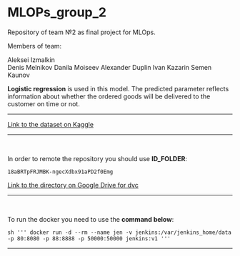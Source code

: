 # MLOPs_group_2

Repository of team №2 as final project for MLOps.

Members of team: 

Aleksei Izmalkin
<br />
Denis Melnikov
Danila Moiseev
Alexander Duplin
Ivan Kazarin
Semen Kaunov




**Logistic regression** is used in this model. 
The predicted parameter reflects information about whether the ordered goods will be delivered to the customer on time or not.

----------------

[Link to the dataset on Kaggle](https://www.kaggle.com/datasets/poojakeer/e-commerce-dataset)

----------------

<br />

 In order to remote the repository you should use **ID_FOLDER**:
 
    18aBRTpFRJMBK-ngecXdbx91aPD2f0Emg
    
[Link to the directory on Google Drive for dvc](https://drive.google.com/drive/folders/18aBRTpFRJMBK-ngecXdbx91aPD2f0Emg?usp=sharing)

----------------

<br />

To run the docker you need to use the **command below**:


    sh ''' docker run -d --rm --name jen -v jenkins:/var/jenkins_home/data -p 80:8080 -p 88:8888 -p 50000:50000 jenkins:v1 '''
----------------
